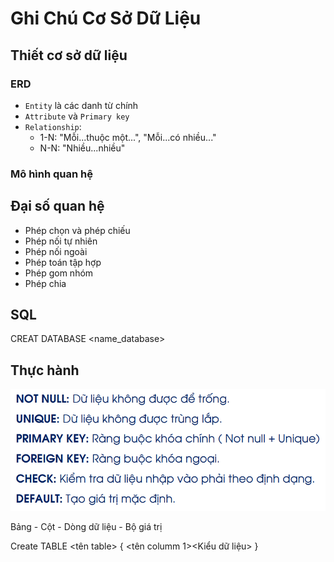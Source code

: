 # Ghi Chú Cơ Sở Dữ Liệu

## Thiết cơ sở dữ liệu
### ERD
- `Entity` là các danh từ chính
- `Attribute` và `Primary key`
- `Relationship`:
  + 1-N: "Mỗi...thuộc một...", "Mỗi...có nhiều..."
  + N-N: "Nhiều...nhiều"

### Mô hình quan hệ


## Đại số quan hệ
- Phép chọn và phép chiếu
- Phép nối tự nhiên
- Phép nối ngoài
- Phép toán tập hợp
- Phép gom nhóm
- Phép chia

## SQL

CREAT DATABASE <name_database>





## Thực hành
![alt text](DATABASE_image/image.png)

Bảng -
Cột -
Dòng dữ liệu - Bộ giá trị

Create TABLE <tên table> {
    <tên columm 1><Kiểu dữ liệu>
}


